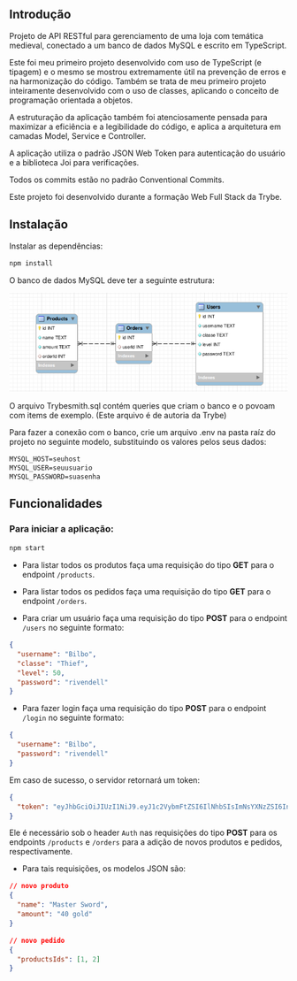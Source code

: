 Introdução 
----------

Projeto de API RESTful para gerenciamento de uma loja com temática medieval, conectado a um banco de dados MySQL e escrito em TypeScript.

Este foi meu primeiro projeto desenvolvido com uso de TypeScript (e tipagem) e o mesmo se mostrou extremamente útil na prevenção de erros e na harmonização do código. 
Também se trata de meu primeiro projeto inteiramente desenvolvido com o uso de classes, aplicando o conceito de programação orientada a objetos.

A estruturação da aplicação também foi atenciosamente pensada para maximizar a eficiência e a legibilidade do código, e aplica a arquitetura em camadas Model, Service e Controller.

A aplicação utiliza o padrão JSON Web Token para autenticação do usuário e a biblioteca Joi para verificações.

Todos os commits estão no padrão Conventional Commits.

Este projeto foi desenvolvido durante a formação Web Full Stack da Trybe.

Instalação
----------

Instalar as dependências:

```bash
npm install
```
O banco de dados MySQL deve ter a seguinte estrutura:

![database schema](./database.png)

O arquivo Trybesmith.sql contém queries que criam o banco e o povoam com items de exemplo. (Este arquivo é de autoria da Trybe)

Para fazer a conexão com o banco, crie um arquivo .env na pasta raíz do projeto no seguinte modelo, substituindo os valores pelos seus dados:

```
MYSQL_HOST=seuhost
MYSQL_USER=seuusuario
MYSQL_PASSWORD=suasenha
```


Funcionalidades
---------------

### Para iniciar a aplicação:

```bash
npm start
```
* Para listar todos os produtos faça uma requisição do tipo **GET** para o endpoint `/products`.

* Para listar todos os pedidos faça uma requisição do tipo **GET** para o endpoint `/orders`.

* Para criar um usuário faça uma requisição do tipo **POST** para o endpoint `/users` no seguinte formato:

```json
{ 
  "username": "Bilbo",
  "classe": "Thief",
  "level": 50,
  "password": "rivendell"
}
```

* Para fazer login faça uma requisição do tipo **POST** para o endpoint `/login` no seguinte formato:

```json
{ 
  "username": "Bilbo",
  "password": "rivendell"
}
```

Em caso de sucesso, o servidor retornará um token:

```json
{
  "token": "eyJhbGciOiJIUzI1NiJ9.eyJ1c2VybmFtZSI6IlNhbSIsImNsYXNzZSI6InN3b3Jkc21hbiIsImxldmVsIjoxMCwicGFzc3dvcmQiOiJTZGZnaGZnaGZnaGRmZ2EifQ.LHsrnJyY4hGyimFae-rH4phvSiK98AMjzI7m2I6cW3U"
}
```

Ele é necessário sob o header `Auth` nas requisições do tipo **POST** para os endpoints `/products` e `/orders` para a adição de novos produtos e pedidos, respectivamente.

* Para tais requisições, os modelos JSON são:

```json
// novo produto
{
  "name": "Master Sword",
  "amount": "40 gold"
}
```

```json
// novo pedido
{
  "productsIds": [1, 2]
}
```
